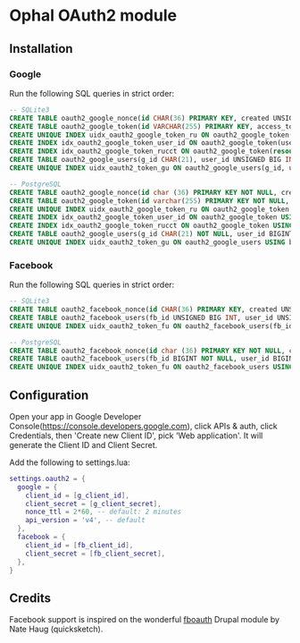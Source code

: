 # Ophal OAuth2 module

## Installation

### Google

Run the following SQL queries in strict order:

```SQL
-- SQLite3
CREATE TABLE oauth2_google_nonce(id CHAR(36) PRIMARY KEY, created UNSIGNED BIG INT);
CREATE TABLE oauth2_google_token(id VARCHAR(255) PRIMARY KEY, access_token VARCHAR(255), refresh_token VARCHAR(255), resource VARCHAR(255), user_id UNSIGNED BIG INT, created UNSIGNED BIG INT, changed UNSIGNED BIG INT, ttl UNSIGNED BIG INT);
CREATE UNIQUE INDEX uidx_oauth2_google_token_ru ON oauth2_google_token(resource, user_id);
CREATE INDEX idx_oauth2_google_token_user_id ON oauth2_google_token(user_id);
CREATE INDEX idx_oauth2_google_token_rucct ON oauth2_google_token(resource, user_id, created, changed, ttl);
CREATE TABLE oauth2_google_users(g_id CHAR(21), user_id UNSIGNED BIG INT, created UNSIGNED BIG INT);
CREATE UNIQUE INDEX uidx_oauth2_token_gu ON oauth2_google_users(g_id, user_id);
```

```SQL
-- PostgreSQL
CREATE TABLE oauth2_google_nonce(id char (36) PRIMARY KEY NOT NULL, created bigint NOT NULL);
CREATE TABLE oauth2_google_token(id varchar(255) PRIMARY KEY NOT NULL, access_token varchar(255), refresh_token varchar(255), resource varchar(255), user_id BIGINT NOT NULL, created BIGINT NOT NULL, changed BIGINT NOT NULL, ttl BIGINT NOT NULL);
CREATE UNIQUE INDEX uidx_oauth2_google_token_ru ON oauth2_google_token USING btree (resource COLLATE pg_catalog."default", user_id);
CREATE INDEX idx_oauth2_google_token_user_id ON oauth2_google_token USING btree (user_id);
CREATE INDEX idx_oauth2_google_token_rucct ON oauth2_google_token USING btree (resource COLLATE pg_catalog."default", user_id, created, changed, ttl);
CREATE TABLE oauth2_google_users(g_id CHAR(21) NOT NULL, user_id BIGINT NOT NULL, created BIGINT NOT NULL);
CREATE UNIQUE INDEX uidx_oauth2_token_gu ON oauth2_google_users USING btree (g_id, user_id);
```

### Facebook

Run the following SQL queries in strict order:

```SQL
-- SQLite3
CREATE TABLE oauth2_facebook_nonce(id CHAR(36) PRIMARY KEY, created UNSIGNED BIG INT);
CREATE TABLE oauth2_facebook_users(fb_id UNSIGNED BIG INT, user_id UNSIGNED BIG INT, created UNSIGNED BIG INT);
CREATE UNIQUE INDEX uidx_oauth2_token_fu ON oauth2_facebook_users(fb_id, user_id);
```

```SQL
-- PostgreSQL
CREATE TABLE oauth2_facebook_nonce(id char (36) PRIMARY KEY NOT NULL, created bigint NOT NULL);
CREATE TABLE oauth2_facebook_users(fb_id BIGINT NOT NULL, user_id BIGINT NOT NULL, created BIGINT NOT NULL);
CREATE UNIQUE INDEX uidx_oauth2_token_fu ON oauth2_facebook_users USING btree (fb_id, user_id);
```

## Configuration

Open your app in Google Developer Console(https://console.developers.google.com),
click APIs & auth, click Credentials, then 'Create new Client ID', pick 'Web
application'. It will generate the Client ID and Client Secret.

Add the following to settings.lua:

```Lua
settings.oauth2 = {
  google = {
    client_id = [g_client_id],
    client_secret = [g_client_secret],
    nonce_ttl = 2*60, -- default: 2 minutes
    api_version = 'v4', -- default
  },
  facebook = {
    client_id = [fb_client_id],
    client_secret = [fb_client_secret],
  },
}
```

## Credits

Facebook support is inspired on the wonderful [fboauth](https://www.drupal.org/project/fboauth) Drupal module
by Nate Haug (quicksketch).
